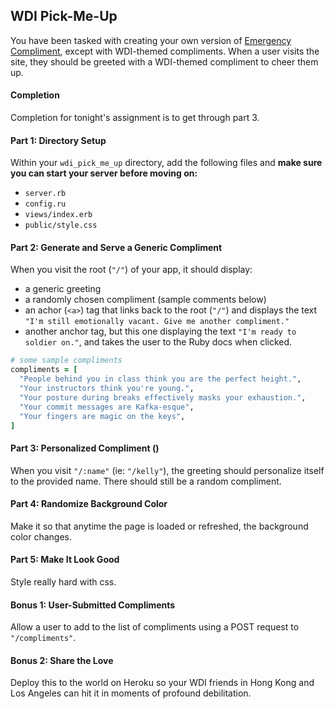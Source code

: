 ## WDI Pick-Me-Up

You have been tasked with creating your own version of [Emergency Compliment](http://emergencycompliment.com/), except with  WDI-themed compliments. When a user visits the site, they should be greeted with a WDI-themed compliment to cheer them up.

#### Completion

Completion for tonight's assignment is to get through part 3.

#### Part 1: Directory Setup

Within your `wdi_pick_me_up` directory, add the following files and __make sure you can start your server before moving on:__

- `server.rb`
- `config.ru`
- `views/index.erb`
- `public/style.css`

#### Part 2: Generate and Serve a Generic Compliment

When you visit the root (`"/"`) of your app, it should display:
- a generic greeting
- a randomly chosen compliment (sample comments below)
- an achor (`<a>`) tag that links back to the root (`"/"`) and displays the text `"I'm still emotionally vacant. Give me another compliment."`
- another anchor tag, but this one displaying the text `"I'm ready to soldier on."`, and takes the user to the Ruby docs when clicked.

```ruby
# some sample compliments
compliments = [
  "People behind you in class think you are the perfect height.",
  "Your instructors think you're young.",
  "Your posture during breaks effectively masks your exhaustion.",
  "Your commit messages are Kafka-esque",
  "Your fingers are magic on the keys",
]
```

#### Part 3: Personalized Compliment ()

When you visit `"/:name"` (ie: `"/kelly"`), the greeting should personalize itself to the provided name. There should still be a random compliment.

#### Part 4: Randomize Background Color

Make it so that anytime the page is loaded or refreshed, the background color changes.

#### Part 5: Make It Look Good

Style really hard with css.

#### Bonus 1: User-Submitted Compliments

Allow a user to add to the list of compliments using a POST request to `"/compliments"`.

#### Bonus 2: Share the Love

Deploy this to the world on Heroku so your WDI friends in Hong Kong and Los Angeles can hit it in moments of profound debilitation.
